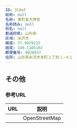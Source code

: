 ```yaml
---
ID: 3lOeF
総称: null
名称: 東町皇大神宮
名称読み: null
別名: null
都道府県: 山形県
区域: 米沢市
緯度: 37.9029215
経度: 140.1105102
郵便番号: 9920037
住所: 山形県米沢市本町２丁目１−４１
---
```


## その他

### 参考URL

| URL | 説明          |
| --- | ------------- |
|     | OpenStreetMap |
